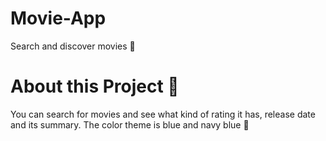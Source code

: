 # Movie-App
Search and discover movies 🎥
# About this Project 🚀
You can search for movies and see what kind of rating it has, release date and its summary. The color theme is blue and navy blue 💙